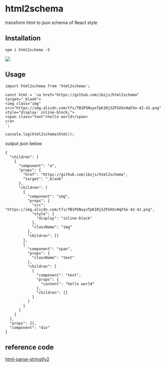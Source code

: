 # html2schema

transform html to json schema of React style

## Installation

```
npm i html2schema -S
```

<img src="https://img.alicdn.com/tfs/TB1nuWUcbY1gK0jSZTEXXXDQVXa-1488-761.png" style="max-width: 700px;">

## Usage

```
import html2schema from 'html2schema';

const html = `<a href="https://github.com/ibzjs/html2schema" target="_blank">
<img class="img" src="https://img.alicdn.com/tfs/TB1PGNuyxTpK1RjSZFGXXcHqFXa-42-42.png" style="display: inline-block;">
<span class="text">hello world</span>
</a>
`;

console.log(html2schema(html));
```

output json below
```
{
  "children": [
    {
      "component": "a",
      "props": {
        "href": "https://github.com/ibzjs/html2schema",
        "target": "_blank"
      },
      "children": [
        {
          "component": "img",
          "props": {
            "src": "https://img.alicdn.com/tfs/TB1PGNuyxTpK1RjSZFGXXcHqFXa-42-42.png",
            "style": {
              "display": "inline-block"
            },
            "className": "img"
          },
          "children": []
        },
        {
          "component": "span",
          "props": {
            "className": "text"
          },
          "children": [
            {
              "component": "text",
              "props": {
                "content": "hello world"
              },
              "children": []
            }
          ]
        }
      ]
    }
  ],
  "props": {},
  "component": "div"
}
```
## reference code

[html-parse-stringify2](https://github.com/rayd/html-parse-stringify2)
